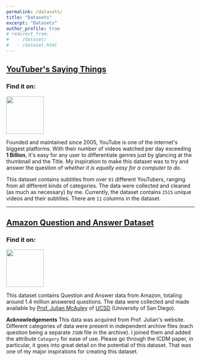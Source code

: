 ```yaml
---
permalink: /datasets/
title: "Datasets"
excerpt: "Datasets"
author_profile: true
# redirect_from: 
#   - /dataset/
#   - /dataset.html
---
```


## [YouTuber's Saying Things](https://github.com/Mukhopadhyay/YouTubers-saying-things)

### Find it on:

<a href='https://www.kaggle.com/praneshmukhopadhyay/youtubers-saying-things' target='_blank'><img src='https://www.kaggle.com/static/images/site-logo.svg' width=100></a>

<!-- [<img src='https://www.kaggle.com/static/images/site-logo.svg' alt='kaggle' height='40'>](https://www.kaggle.com/praneshmukhopadhyay/youtubers-saying-things) -->

Founded and maintained since 2005, YouTube is one of the internet's biggest platforms. With their number of videos watched per day exceeding **1 Billion**, it's easy for any user to differentiate genres just by glancing at the thumbnail and the Title. My inspiration to make this dataset was to try and answer the question of _whether it is equally easy for a computer to do_.

This dataset contains subtitles from over `91` different YouTubers, ranging from all different kinds of categories. The data were collected and cleaned (as much as necessary) by me. Currently, the dataset contains `2515` unique videos and their subtitles. There are `11` columns in the dataset.

---

## [Amazon Question and Answer Dataset](https://github.com/Mukhopadhyay/Amazon_QnA_Dataset)
### Find it on:

<a href='https://www.kaggle.com/praneshmukhopadhyay/amazon-questionanswer-dataset' target='_blank'><img src='https://www.kaggle.com/static/images/site-logo.png' width=100></a>

This dataset contains Question and Answer data from Amazon, totaling around 1.4 million answered questions. The data were collected and made available by [Prof. Julian McAuley](http://cseweb.ucsd.edu/~jmcauley/) of [UCSD](https://ucsd.edu/) (University of San Diego). 

**Acknowledgements**
This data was acquired from Prof. Julian's website. Different categories of data were present in independent archive files (each question being a separate `JSON` file in the archive). I joined them and added the attribute `Category` for ease of use. Please go through the ICDM paper, in particular, it goes into great detail on the potential of this dataset. That was one of my major inspirations for creating this dataset.